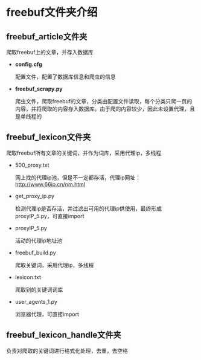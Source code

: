 # freebuf文件夹介绍
## freebuf_article文件夹
爬取freebuf上的文章，并存入数据库
- **config.cfg**
    
    配置文件，配置了数据库信息和爬虫的信息
- **freebuf_scrapy.py**

    爬虫文件，爬取freebuf的文章，分类由配置文件读取，每个分类只爬一页的内容，并将爬取的内容存入数据库。由于爬的内容较少，因此未设置代理，且是单线程的
    
## **freebuf_lexicon文件夹**
爬取freebuf所有文章的关键词，并作为词库，采用代理ip，多线程
- 500_proxy.txt

    网上找的代理ip池，但是不一定都存活，代理ip网址：
    http://www.66ip.cn/nm.html 
- get_proxy_ip.py

    检测代理ip是否存活，并过滤出可用的代理ip供使用，最终形成proxyIP_5.py，可直接import
    
- proxyIP_5.py

    活动的代理ip地址池
    
- freebuf_build.py

    爬取关键词，采用代理ip，多线程
- lexicon.txt

    爬取到的关键词词库
    
- user_agents_1.py
 
    浏览器代理，可直接import
## **freebuf_lexicon_handle**文件夹
负责对爬取的关键词进行格式化处理，去重，去空格